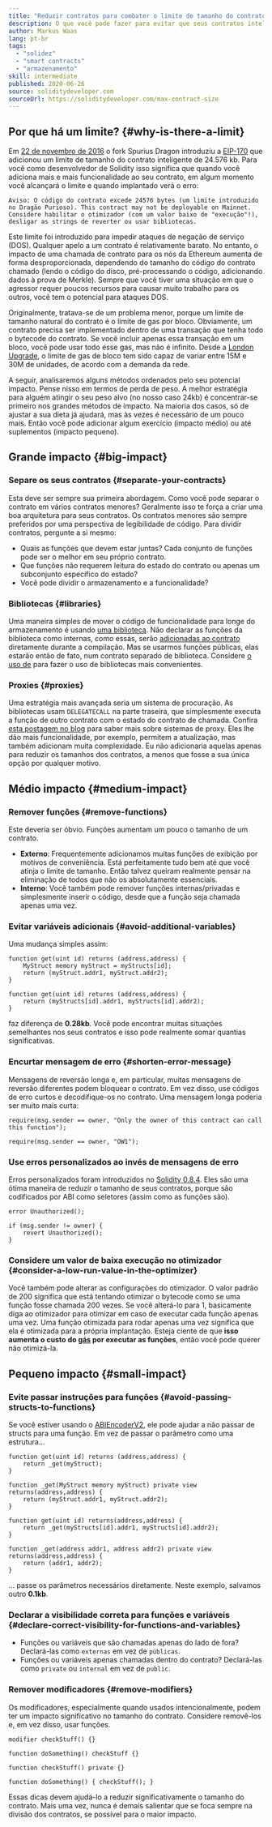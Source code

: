 ```yaml
---
title: "Reduzir contratos para combater o limite de tamanho do contrato"
description: O que você pode fazer para evitar que seus contratos inteligentes fiquem muito grandes?
author: Markus Waas
lang: pt-br
tags:
  - "solidez"
  - "smart contracts"
  - "armazenamento"
skill: intermediate
published: 2020-06-26
source: soliditydeveloper.com
sourceUrl: https://soliditydeveloper.com/max-contract-size
---
```


## Por que há um limite? {#why-is-there-a-limit}

Em [22 de novembro de 2016](https://blog.ethereum.org/2016/11/18/hard-fork-no-4-spurious-dragon/) o fork Spurius Dragon introduziu a [EIP-170](https://eips.ethereum.org/EIPS/eip-170) que adicionou um limite de tamanho do contrato inteligente de 24.576 kb. Para você como desenvolvedor de Solidity isso significa que quando você adiciona mais e mais funcionalidade ao seu contrato, em algum momento você alcançará o limite e quando implantado verá o erro:

`Aviso: O código do contrato excede 24576 bytes (um limite introduzido no Dragão Purioso). This contract may not be deployable on Mainnet. Considere habilitar o otimizador (com um valor baixo de "execução"!), desligar as strings de reverter ou usar bibliotecas.`

Este limite foi introduzido para impedir ataques de negação de serviço (DOS). Qualquer apelo a um contrato é relativamente barato. No entanto, o impacto de uma chamada de contrato para os nós da Ethereum aumenta de forma desproporcionada, dependendo do tamanho do código do contrato chamado (lendo o código do disco, pré-processando o código, adicionando dados à prova de Merkle). Sempre que você tiver uma situação em que o agressor requer poucos recursos para causar muito trabalho para os outros, você tem o potencial para ataques DOS.

Originalmente, tratava-se de um problema menor, porque um limite de tamanho natural do contrato é o limite de gas por bloco. Obviamente, um contrato precisa ser implementado dentro de uma transação que tenha todo o bytecode do contrato. Se você incluir apenas essa transação em um bloco, você pode usar todo esse gas, mas não é infinito. Desde a [London Upgrade](/ethereum-forks/#london), o limite de gas de bloco tem sido capaz de variar entre 15M e 30M de unidades, de acordo com a demanda da rede.

A seguir, analisaremos alguns métodos ordenados pelo seu potencial impacto. Pense nisso em termos de perda de peso. A melhor estratégia para alguém atingir o seu peso alvo (no nosso caso 24kb) é concentrar-se primeiro nos grandes métodos de impacto. Na maioria dos casos, só de ajustar a sua dieta já ajudará, mas às vezes é necessário de um pouco mais. Então você pode adicionar algum exercício (impacto médio) ou até suplementos (impacto pequeno).

## Grande impacto {#big-impact}

### Separe os seus contratos {#separate-your-contracts}

Esta deve ser sempre sua primeira abordagem. Como você pode separar o contrato em vários contratos menores? Geralmente isso te força a criar uma boa arquitetura para seus contratos. Os contratos menores são sempre preferidos por uma perspectiva de legibilidade de código. Para dividir contratos, pergunte a si mesmo:

- Quais as funções que devem estar juntas? Cada conjunto de funções pode ser o melhor em seu próprio contrato.
- Que funções não requerem leitura do estado do contrato ou apenas um subconjunto específico do estado?
- Você pode dividir o armazenamento e a funcionalidade?

### Bibliotecas {#libraries}

Uma maneira simples de mover o código de funcionalidade para longe do armazenamento é usando [uma biblioteca](https://solidity.readthedocs.io/en/v0.6.10/contracts.html#libraries). Não declarar as funções da biblioteca como internas, como essas, serão [adicionadas ao contrato](https://ethereum.stackexchange.com/questions/12975/are-internal-functions-in-libraries-not-covered-by-linking) diretamente durante a compilação. Mas se usarmos funções públicas, elas estarão então de fato, num contrato separado de biblioteca. Considere [o uso de](https://solidity.readthedocs.io/en/v0.6.10/contracts.html#using-for) para fazer o uso de bibliotecas mais convenientes.

### Proxies {#proxies}

Uma estratégia mais avançada seria um sistema de procuração. As bibliotecas usam `DELEGATECALL` na parte traseira, que simplesmente executa a função de outro contrato com o estado do contrato de chamada. Confira [esta postagem no blog](https://hackernoon.com/how-to-make-smart-contracts-upgradable-2612e771d5a2) para saber mais sobre sistemas de proxy. Eles lhe dão mais funcionalidade, por exemplo, permitem a atualização, mas também adicionam muita complexidade. Eu não adicionaria aquelas apenas para reduzir os tamanhos dos contratos, a menos que fosse a sua única opção por qualquer motivo.

## Médio impacto {#medium-impact}

### Remover funções {#remove-functions}

Este deveria ser óbvio. Funções aumentam um pouco o tamanho de um contrato.

- **Externo**: Frequentemente adicionamos muitas funções de exibição por motivos de conveniência. Está perfeitamente tudo bem até que você atinja o limite de tamanho. Então talvez queiram realmente pensar na eliminação de todos que não os absolutamente essenciais.
- **Interno**: Você também pode remover funções internas/privadas e simplesmente inserir o código, desde que a função seja chamada apenas uma vez.

### Evitar variáveis adicionais {#avoid-additional-variables}

Uma mudança simples assim:

```solidity
function get(uint id) returns (address,address) {
    MyStruct memory myStruct = myStructs[id];
    return (myStruct.addr1, myStruct.addr2);
}
```

```solidity
function get(uint id) returns (address,address) {
    return (myStructs[id].addr1, myStructs[id].addr2);
}
```

faz diferença de **0.28kb**. Você pode encontrar muitas situações semelhantes nos seus contratos e isso pode realmente somar quantias significativas.

### Encurtar mensagem de erro {#shorten-error-message}

Mensagens de reversão longa e, em particular, muitas mensagens de reversão diferentes podem bloquear o contrato. Em vez disso, use códigos de erro curtos e decodifique-os no contrato. Uma mensagem longa poderia ser muito mais curta:

```solidity
require(msg.sender == owner, "Only the owner of this contract can call this function");

```

```solidity
require(msg.sender == owner, "OW1");
```

### Use erros personalizados ao invés de mensagens de erro

Erros personalizados foram introduzidos no [Solidity 0.8.4](https://blog.soliditylang.org/2021/04/21/custom-errors/). Eles são uma ótima maneira de reduzir o tamanho de seus contratos, porque são codificados por ABI como seletores (assim como as funções são).

```solidity
error Unauthorized();

if (msg.sender != owner) {
    revert Unauthorized();
}
```

### Considere um valor de baixa execução no otimizador {#consider-a-low-run-value-in-the-optimizer}

Você também pode alterar as configurações do otimizador. O valor padrão de 200 significa que está tentando otimizar o bytecode como se uma função fosse chamada 200 vezes. Se você alterá-lo para 1, basicamente diga ao otimizador para otimizar em caso de executar cada função apenas uma vez. Uma função otimizada para rodar apenas uma vez significa que ela é otimizada para a própria implantação. Esteja ciente de que **isso aumenta o custo do [gás](/developers/docs/gas/) por executar as funções**, então você pode querer não otimizá-la.

## Pequeno impacto {#small-impact}

### Evite passar instruções para funções {#avoid-passing-structs-to-functions}

Se você estiver usando o [ABIEncoderV2](https://solidity.readthedocs.io/en/v0.6.10/layout-of-source-files.html#abiencoderv2), ele pode ajudar a não passar de structs para uma função. Em vez de passar o parâmetro como uma estrutura...

```solidity
function get(uint id) returns (address,address) {
    return _get(myStruct);
}

function _get(MyStruct memory myStruct) private view returns(address,address) {
    return (myStruct.addr1, myStruct.addr2);
}
```

```solidity
function get(uint id) returns(address,address) {
    return _get(myStructs[id].addr1, myStructs[id].addr2);
}

function _get(address addr1, address addr2) private view returns(address,address) {
    return (addr1, addr2);
}
```

... passe os parâmetros necessários diretamente. Neste exemplo, salvamos outro **0.1kb**.

### Declarar a visibilidade correta para funções e variáveis {#declare-correct-visibility-for-functions-and-variables}

- Funções ou variáveis que são chamadas apenas do lado de fora? Declará-las como `externas` em vez de `públicas`.
- Funções ou variáveis apenas chamadas dentro do contrato? Declará-las como `private` ou `internal` em vez de `public`.

### Remover modificadores {#remove-modifiers}

Os modificadores, especialmente quando usados intencionalmente, podem ter um impacto significativo no tamanho do contrato. Considere removê-los e, em vez disso, usar funções.

```solidity
modifier checkStuff() {}

function doSomething() checkStuff {}
```

```solidity
function checkStuff() private {}

function doSomething() { checkStuff(); }
```

Essas dicas devem ajudá-lo a reduzir significativamente o tamanho do contrato. Mais uma vez, nunca é demais salientar que se foca sempre na divisão dos contratos, se possível para o maior impacto.
